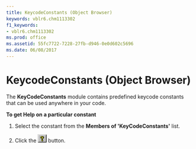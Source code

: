```yaml
---
title: KeycodeConstants (Object Browser)
keywords: vblr6.chm1113302
f1_keywords:
- vblr6.chm1113302
ms.prod: office
ms.assetid: 55fc7722-7228-27fb-d946-0e0d602c5696
ms.date: 06/08/2017
---
```



# KeycodeConstants (Object Browser)

The  **KeyCodeConstants** module contains predefined keycode constants that can be used anywhere in your code.

 **To get Help on a particular constant**




1. Select the constant from the  **Members of 'KeyCodeConstants'** list.
    
2. Click the 
![Help button](../../../images/but_help_ZA01201583.gif) button.
    


